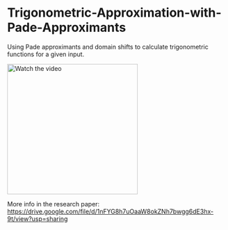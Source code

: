 # Trigonometric-Approximation-with-Pade-Approximants

Using Pade approximants and domain shifts to calculate trigonometric functions for a given input.

<img src="images/43idiotboxthumbnail.jpg" alt="Watch the video" height="300">


More info in the research paper: 
https://drive.google.com/file/d/1nFYG8h7uOaaW8okZNh7bwgg6dE3hx-9t/view?usp=sharing
